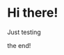 # Hi there!

Just testing














































































the end!
